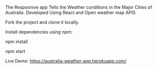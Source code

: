 The Resposnive app Tells the Weather conditions in the Major Cities of Australia. Developed Using React and Open weather map APIS


Fork the project and clone it locally.

Install dependencies using npm:

npm install

npm start

Live Demo: https://australia-weather-app.herokuapp.com/